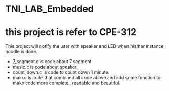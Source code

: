 # TNI_LAB_Embedded
# this project is refer to CPE-312 

This project will notify the user with speaker and LED when his/her instance noodle is done.
- 7_segment.c is code about 7 segment.
- music.c is code about speaker.
- count_down.c is code to count down 1 minute.
- main.c is code that combined all code above and add some function to make code more complete , readable and beautiful.
